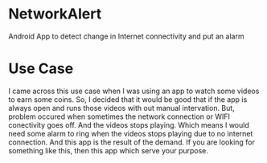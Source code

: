 # NetworkAlert
Android App to detect change in Internet connectivity and put an alarm

# Use Case
I came across this use case when I was using an app to watch some videos to earn some coins. So, I decided that it would be good that if the app is always open and runs those videos with out manual intervation. But, problem occured when sometimes the network connection or WIFI conectivity goes off. And the videos stops playing. Which means I would need some alarm to ring when the videos stops playing due to no internet connection. And this app is the result of the demand.
If you are looking for something like this, then this app which serve your purpose.
